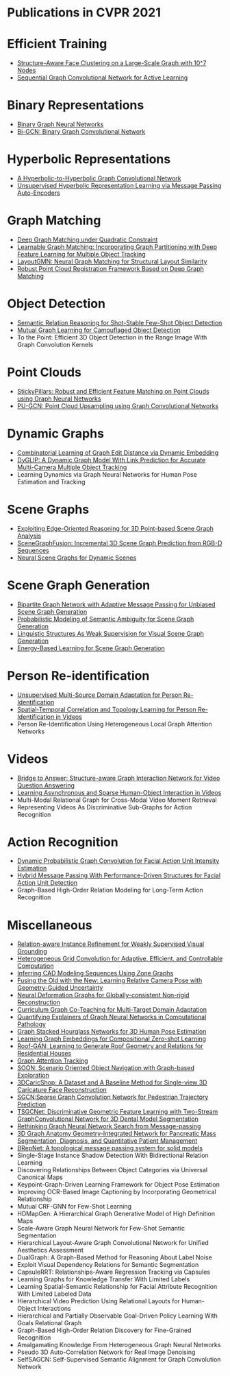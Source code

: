 # Publications in CVPR 2021



# Efficient Training
- [Structure-Aware Face Clustering on a Large-Scale Graph with 10^7 Nodes](https://github.com/naganandy/graph-based-deep-learning-literature/blob/master/conference-publications/folders/publications_cvpr21/starfc_cvpr21/README.md)
- [Sequential Graph Convolutional Network for Active Learning](https://github.com/naganandy/graph-based-deep-learning-literature/blob/master/conference-publications/folders/publications_cvpr21/seqgcn_cvpr21/README.md)



# Binary Representations
- [Binary Graph Neural Networks](https://github.com/naganandy/graph-based-deep-learning-literature/blob/master/conference-publications/folders/publications_cvpr21/binarygnn_cvpr21/README.md)
- [Bi-GCN: Binary Graph Convolutional Network](https://github.com/naganandy/graph-based-deep-learning-literature/blob/master/conference-publications/folders/publications_cvpr21/bigcn_cvpr21/README.md)



# Hyperbolic Representations
- [A Hyperbolic-to-Hyperbolic Graph Convolutional Network](https://github.com/naganandy/graph-based-deep-learning-literature/blob/master/conference-publications/folders/publications_cvpr21/h2hgcn_cvpr21/README.md)
- [Unsupervised Hyperbolic Representation Learning via Message Passing Auto-Encoders](https://github.com/naganandy/graph-based-deep-learning-literature/blob/master/conference-publications/folders/publications_cvpr21/hgcae_cvpr21/README.md)



# Graph Matching
- [Deep Graph Matching under Quadratic Constraint](https://github.com/naganandy/graph-based-deep-learning-literature/blob/master/conference-publications/folders/publications_cvpr21/qcdgm_cvpr21/README.md)
- [Learnable Graph Matching: Incorporating Graph Partitioning with Deep Feature Learning for Multiple Object Tracking](https://github.com/naganandy/graph-based-deep-learning-literature/blob/master/conference-publications/folders/publications_cvpr21/gmtracker_cvpr21/README.md)
- [LayoutGMN: Neural Graph Matching for Structural Layout Similarity](https://github.com/naganandy/graph-based-deep-learning-literature/blob/master/conference-publications/folders/publications_cvpr21/layoutgmn_cvpr21/README.md)
- [Robust Point Cloud Registration Framework Based on Deep Graph Matching](https://github.com/naganandy/graph-based-deep-learning-literature/blob/master/conference-publications/folders/publications_cvpr21/grm_cvpr21/README.md)



# Object Detection
- [Semantic Relation Reasoning for Shot-Stable Few-Shot Object Detection](https://github.com/naganandy/graph-based-deep-learning-literature/blob/master/conference-publications/folders/publications_cvpr21/srrfsd_cvpr21/README.md)
- [Mutual Graph Learning for Camouflaged Object Detection](https://github.com/naganandy/graph-based-deep-learning-literature/blob/master/conference-publications/folders/publications_cvpr21/mgl_cvpr21/README.md)
- To the Point: Efficient 3D Object Detection in the Range Image With Graph Convolution Kernels



# Point Clouds
- [StickyPillars: Robust and Efficient Feature Matching on Point Clouds using Graph Neural Networks](https://github.com/naganandy/graph-based-deep-learning-literature/blob/master/conference-publications/folders/publications_cvpr21/stickypillars_cvpr21/README.md)
- [PU-GCN: Point Cloud Upsampling using Graph Convolutional Networks](https://github.com/naganandy/graph-based-deep-learning-literature/blob/master/conference-publications/folders/publications_cvpr21/pugcn_cvpr21/README.md)



# Dynamic Graphs
- [Combinatorial Learning of Graph Edit Distance via Dynamic Embedding](https://github.com/naganandy/graph-based-deep-learning-literature/blob/master/conference-publications/folders/publications_cvpr21/ged_cvpr21/README.md)
- [DyGLIP: A Dynamic Graph Model With Link Prediction for Accurate Multi-Camera Multiple Object Tracking](https://github.com/naganandy/graph-based-deep-learning-literature/blob/master/conference-publications/folders/publications_cvpr21/dyglip_cvpr21/README.md)
- Learning Dynamics via Graph Neural Networks for Human Pose Estimation and Tracking



# Scene Graphs
- [Exploiting Edge-Oriented Reasoning for 3D Point-based Scene Graph Analysis](https://github.com/naganandy/graph-based-deep-learning-literature/blob/master/conference-publications/folders/publications_cvpr21/edgegcn_cvpr21/README.md)
- [SceneGraphFusion: Incremental 3D Scene Graph Prediction from RGB-D Sequences](https://github.com/naganandy/graph-based-deep-learning-literature/blob/master/conference-publications/folders/publications_cvpr21/scenegraphfusion_cvpr21/README.md)
- [Neural Scene Graphs for Dynamic Scenes](https://github.com/naganandy/graph-based-deep-learning-literature/blob/master/conference-publications/folders/publications_cvpr21/nsg_cvpr21/README.md)



# Scene Graph Generation
- [Bipartite Graph Network with Adaptive Message Passing for Unbiased Scene Graph Generation](https://github.com/naganandy/graph-based-deep-learning-literature/blob/master/conference-publications/folders/publications_cvpr21/bgnn_cvpr21/README.md)
- [Probabilistic Modeling of Semantic Ambiguity for Scene Graph Generation](https://github.com/naganandy/graph-based-deep-learning-literature/blob/master/conference-publications/folders/publications_cvpr21/rescagcn_cvpr21/README.md)
- [Linguistic Structures As Weak Supervision for Visual Scene Graph Generation](https://github.com/naganandy/graph-based-deep-learning-literature/blob/master/conference-publications/folders/publications_cvpr21/wssgg_cvpr21/README.md)
- [Energy-Based Learning for Scene Graph Generation](https://github.com/naganandy/graph-based-deep-learning-literature/blob/master/conference-publications/folders/publications_cvpr21/ebsg_cvpr21/README.md)



# Person Re-identification
- [Unsupervised Multi-Source Domain Adaptation for Person Re-Identification](https://github.com/naganandy/graph-based-deep-learning-literature/blob/master/conference-publications/folders/publications_cvpr21/mdif_cvpr21/README.md)
- [Spatial-Temporal Correlation and Topology Learning for Person Re-Identification in Videos](https://github.com/naganandy/graph-based-deep-learning-literature/blob/master/conference-publications/folders/publications_cvpr21/ctl_cvpr21/README.md)
- Person Re-Identification Using Heterogeneous Local Graph Attention Networks



# Videos
- [Bridge to Answer: Structure-aware Graph Interaction Network for Video Question Answering](https://github.com/naganandy/graph-based-deep-learning-literature/blob/master/conference-publications/folders/publications_cvpr21/b2a_cvpr21/README.md)
- [Learning Asynchronous and Sparse Human-Object Interaction in Videos](https://github.com/naganandy/graph-based-deep-learning-literature/blob/master/conference-publications/folders/publications_cvpr21/assign_cvpr21/README.md)
- Multi-Modal Relational Graph for Cross-Modal Video Moment Retrieval
- Representing Videos As Discriminative Sub-Graphs for Action Recognition



# Action Recognition
- [Dynamic Probabilistic Graph Convolution for Facial Action Unit Intensity Estimation](https://github.com/naganandy/graph-based-deep-learning-literature/blob/master/conference-publications/folders/publications_cvpr21/dpg_cvpr21/README.md)
- [Hybrid Message Passing With Performance-Driven Structures for Facial Action Unit Detection](https://github.com/naganandy/graph-based-deep-learning-literature/blob/master/conference-publications/folders/publications_cvpr21/hmp_cvpr21/README.md)
- Graph-Based High-Order Relation Modeling for Long-Term Action Recognition



# Miscellaneous
- [Relation-aware Instance Refinement for Weakly Supervised Visual Grounding](https://github.com/naganandy/graph-based-deep-learning-literature/blob/master/conference-publications/folders/publications_cvpr21/vogn_cvpr21/README.md)
- [Heterogeneous Grid Convolution for Adaptive, Efficient, and Controllable Computation](https://github.com/naganandy/graph-based-deep-learning-literature/blob/master/conference-publications/folders/publications_cvpr21/hgcnn_cvpr21/README.md)
- [Inferring CAD Modeling Sequences Using Zone Graphs](https://github.com/naganandy/graph-based-deep-learning-literature/blob/master/conference-publications/folders/publications_cvpr21/zonegraph_cvpr21/README.md)
- [Fusing the Old with the New: Learning Relative Camera Pose with Geometry-Guided Uncertainty](https://github.com/naganandy/graph-based-deep-learning-literature/blob/master/conference-publications/folders/publications_cvpr21/uafusion_cvpr21/README.md)
- [Neural Deformation Graphs for Globally-consistent Non-rigid Reconstruction](https://github.com/naganandy/graph-based-deep-learning-literature/blob/master/conference-publications/folders/publications_cvpr21/ndf_cvpr21/README.md)
- [Curriculum Graph Co-Teaching for Multi-Target Domain Adaptation](https://github.com/naganandy/graph-based-deep-learning-literature/blob/master/conference-publications/folders/publications_cvpr21/cgct_cvpr21/README.md)
- [Quantifying Explainers of Graph Neural Networks in Computational Pathology](https://github.com/naganandy/graph-based-deep-learning-literature/blob/master/conference-publications/folders/publications_cvpr21/qegnn_cvpr21/README.md)
- [Graph Stacked Hourglass Networks for 3D Human Pose Estimation](https://github.com/naganandy/graph-based-deep-learning-literature/blob/master/conference-publications/folders/publications_cvpr21/graphsh_cvpr21/README.md)
- [Learning Graph Embeddings for Compositional Zero-shot Learning](https://github.com/naganandy/graph-based-deep-learning-literature/blob/master/conference-publications/folders/publications_cvpr21/cge_cvpr21/README.md)
- [Roof-GAN: Learning to Generate Roof Geometry and Relations for Residential Houses](https://github.com/naganandy/graph-based-deep-learning-literature/blob/master/conference-publications/folders/publications_cvpr21/roofgan_cvpr21/README.md)
- [Graph Attention Tracking](https://github.com/naganandy/graph-based-deep-learning-literature/blob/master/conference-publications/folders/publications_cvpr21/siamgat_cvpr21/README.md)
- [SOON: Scenario Oriented Object Navigation with Graph-based Exploration](https://github.com/naganandy/graph-based-deep-learning-literature/blob/master/conference-publications/folders/publications_cvpr21/soon_cvpr21/README.md)
- [3DCaricShop: A Dataset and A Baseline Method for Single-view 3D Caricature Face Reconstruction](https://github.com/naganandy/graph-based-deep-learning-literature/blob/master/conference-publications/folders/publications_cvpr21/vcgcn_cvpr21/README.md)
- [SGCN:Sparse Graph Convolution Network for Pedestrian Trajectory Prediction](https://github.com/naganandy/graph-based-deep-learning-literature/blob/master/conference-publications/folders/publications_cvpr21/sgcn_cvpr21/README.md)
- [TSGCNet: Discriminative Geometric Feature Learning with Two-Stream GraphConvolutional Network for 3D Dental Model Segmentation](https://github.com/naganandy/graph-based-deep-learning-literature/blob/master/conference-publications/folders/publications_cvpr21/tsgcnet_cvpr21/README.md)
- [Rethinking Graph Neural Network Search from Message-passing](https://github.com/naganandy/graph-based-deep-learning-literature/blob/master/conference-publications/folders/publications_cvpr21/gnas_cvpr21/README.md)
- [3D Graph Anatomy Geometry-Integrated Network for Pancreatic Mass Segmentation, Diagnosis, and Quantitative Patient Management](https://github.com/naganandy/graph-based-deep-learning-literature/blob/master/conference-publications/folders/publications_cvpr21/smcn_cvpr21/README.md)
- [BRepNet: A topological message passing system for solid models](https://github.com/naganandy/graph-based-deep-learning-literature/blob/master/conference-publications/folders/publications_cvpr21/brepnet_cvpr21/README.md)
- Single-Stage Instance Shadow Detection With Bidirectional Relation Learning
- Discovering Relationships Between Object Categories via Universal Canonical Maps
- Keypoint-Graph-Driven Learning Framework for Object Pose Estimation
- Improving OCR-Based Image Captioning by Incorporating Geometrical Relationship
- Mutual CRF-GNN for Few-Shot Learning
- HDMapGen: A Hierarchical Graph Generative Model of High Definition Maps
- Scale-Aware Graph Neural Network for Few-Shot Semantic Segmentation
- Hierarchical Layout-Aware Graph Convolutional Network for Unified Aesthetics Assessment
- DualGraph: A Graph-Based Method for Reasoning About Label Noise
- Exploit Visual Dependency Relations for Semantic Segmentation
- CapsuleRRT: Relationships-Aware Regression Tracking via Capsules
- Learning Graphs for Knowledge Transfer With Limited Labels
- Learning Spatial-Semantic Relationship for Facial Attribute Recognition With Limited Labeled Data
- Hierarchical Video Prediction Using Relational Layouts for Human-Object Interactions
- Hierarchical and Partially Observable Goal-Driven Policy Learning With Goals Relational Graph
- Graph-Based High-Order Relation Discovery for Fine-Grained Recognition
- Amalgamating Knowledge From Heterogeneous Graph Neural Networks
- Pseudo 3D Auto-Correlation Network for Real Image Denoising
- SelfSAGCN: Self-Supervised Semantic Alignment for Graph Convolution Network